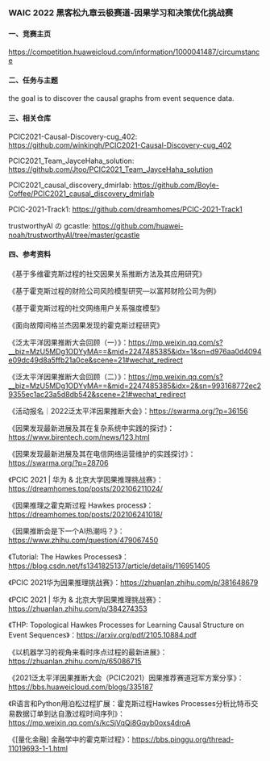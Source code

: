 ### WAIC 2022 黑客松九章云极赛道-因果学习和决策优化挑战赛

#### 一、竞赛主页
https://competition.huaweicloud.com/information/1000041487/circumstance

#### 二、任务与主题
the goal is to discover the causal graphs from event sequence data.

#### 三、相关仓库
PCIC2021-Causal-Discovery-cug_402: https://github.com/winkingh/PCIC2021-Causal-Discovery-cug_402

PCIC2021_Team_JayceHaha_solution: https://github.com/Jtoo/PCIC2021_Team_JayceHaha_solution

PCIC2021_causal_discovery_dmirlab: https://github.com/Boyle-Coffee/PCIC2021_causal_discovery_dmirlab

PCIC-2021-Track1: https://github.com/dreamhomes/PCIC-2021-Track1

trustworthyAI の gcastle: https://github.com/huawei-noah/trustworthyAI/tree/master/gcastle


#### 四、参考资料
《基于多维霍克斯过程的社交因果关系推断方法及其应用研究》

《基于霍克斯过程的财险公司风险模型研究—以富邦财险公司为例》

《基于霍克斯过程的社交网络用户关系强度模型》

《面向故障间格兰杰因果发现的霍克斯过程研究》

《泛太平洋因果推断大会回顾（一）》：https://mp.weixin.qq.com/s?__biz=MzU5MDg1ODYyMA==&mid=2247485385&idx=1&sn=d976aa0d4094e09dc49d8a5ffb21a0ce&scene=21#wechat_redirect

《泛太平洋因果推断大会回顾（二）》：https://mp.weixin.qq.com/s?__biz=MzU5MDg1ODYyMA==&mid=2247485385&idx=2&sn=993168772ec29355ec1ac23a5d8db542&scene=21#wechat_redirect

《活动报名｜2022泛太平洋因果推断大会》：https://swarma.org/?p=36156

《因果发现最新进展及其在复杂系统中实践的探讨》：https://www.birentech.com/news/123.html

《因果发现最新进展及其在电信网络运营维护的实践探讨》：https://swarma.org/?p=28706

《PCIC 2021 | 华为 & 北京大学因果推理挑战赛》：https://dreamhomes.top/posts/202106211024/

《因果推理之霍克斯过程 Hawkes process》：https://dreamhomes.top/posts/202106241018/

《因果推断会是下一个AI热潮吗？》：https://www.zhihu.com/question/479067450

《Tutorial: The Hawkes Processes》：https://blog.csdn.net/fs1341825137/article/details/116951405

《PCIC 2021华为因果推理挑战赛》：https://zhuanlan.zhihu.com/p/381648679

《PCIC 2021 | 华为 & 北京大学因果推理挑战赛》：https://zhuanlan.zhihu.com/p/384274353

《THP: Topological Hawkes Processes for Learning Causal Structure on Event Sequences》：https://arxiv.org/pdf/2105.10884.pdf

《以机器学习的视角来看时序点过程的最新进展》：https://zhuanlan.zhihu.com/p/65086715

《2021泛太平洋因果推断大会（PCIC2021）因果推荐赛道冠军方案分享》：https://bbs.huaweicloud.com/blogs/335187

《R语言和Python用泊松过程扩展：霍克斯过程Hawkes Processes分析比特币交易数据订单到达自激过程时间序列》：https://mp.weixin.qq.com/s/kcSjVqQi8Gqyb0oxs4droA

《[量化金融] 金融学中的霍克斯过程》：https://bbs.pinggu.org/thread-11019693-1-1.html
